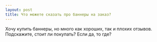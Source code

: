 ```yaml
---
layout: post 
title: Что можете сказать про баннеры на заказ? 
--- 
```

Хочу купить баннеры, но много как хороших, так и плохих отзывов. Подскажите, стоит ли покупать? Если да, то где?